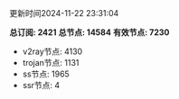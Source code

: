 更新时间2024-11-22 23:31:04

**总订阅: 2421**
**总节点: 14584**
**有效节点: 7230**
- v2ray节点: 4130
- trojan节点: 1131
- ss节点: 1965
- ssr节点: 4
